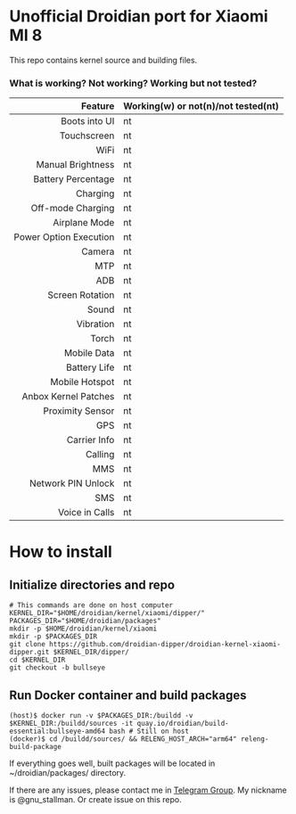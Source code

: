 # Unofficial Droidian port for Xiaomi MI 8

This repo contains kernel source and building files. 

### What is working? Not working? Working but not tested?
Feature   | Working(w) or not(n)/not tested(nt)
---------:|:-----------------
Boots into UI | nt
Touchscreen | nt
WiFi | nt
Manual Brightness | nt
Battery Percentage | nt
Charging | nt
Off-mode Charging | nt
Airplane Mode | nt
Power Option Execution | nt
Camera | nt
MTP | nt
ADB | nt
Screen Rotation | nt
Sound | nt
Vibration | nt
Torch | nt
Mobile Data | nt
Battery Life | nt
Mobile Hotspot | nt
Anbox Kernel Patches | nt
Proximity Sensor | nt
GPS | nt
Carrier Info | nt
Calling | nt
MMS | nt
Network PIN Unlock | nt
SMS | nt
Voice in Calls | nt



How to install
===
Initialize directories and repo
---
``` 
# This commands are done on host computer
KERNEL_DIR="$HOME/droidian/kernel/xiaomi/dipper/"
PACKAGES_DIR="$HOME/droidian/packages"
mkdir -p $HOME/droidian/kernel/xiaomi
mkdir -p $PACKAGES_DIR
git clone https://github.com/droidian-dipper/droidian-kernel-xiaomi-dipper.git $KERNEL_DIR/dipper/
cd $KERNEL_DIR
git checkout -b bullseye
```

Run Docker container and build packages
---
```
(host)$ docker run -v $PACKAGES_DIR:/buildd -v $KERNEL_DIR:/buildd/sources -it quay.io/droidian/build-essential:bullseye-amd64 bash # Still on host
(docker)$ cd /buildd/sources/ && RELENG_HOST_ARCH="arm64" releng-build-package
```
If everything goes well, built packages will be located in ~/droidian/packages/ directory.

If there are any issues, please contact me in [Telegram Group](https://t.me/DroidianLinux). My nickname is @gnu_stallman. Or create issue on this repo.
